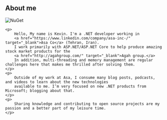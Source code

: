 ﻿
## About me

![NuGet](/Images/about.png)

<div class="post-colored">
    
    <p>
        Hello, My name is Kevin. I'm a .NET developer working in
        <a href="https://www.linkedin.com/company/asa-inc-/" target="_blank">Asa Co</a> (Tehran, Iran).
        I work primarily with ASP.NET/ASP.NET Core to help produce amazing stock market products for the
        <a href="http://agahgroup.com/" target="_blank">Agah group.</a>
        In addition, multi-threading and memory management are regular challenges here that makes me thrilled after solving them.
    </p>
    <p>
        Outside of my work at Asa, I consume many blog posts, podcasts, and videos to learn about the new technologies
        available to me. I’m very focused on new .NET products from Microsoft; blogging about that.
    </p>
    <p>
        Sharing knowledge and contributing to open source projects are my passion and a better part of my leisure time.
    </p>
    
</div>
